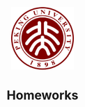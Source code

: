 <div align="center">
  <img src="./misc/assets/PKULogo.svg" width="144" height="144">
  <h1>Homeworks</h1>
</div>
